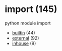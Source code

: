 # import (145)
python module import

+ [builtin](builtin/README.md) (44)
+ [external](external/README.md) (92)
+ [inhouse](inhouse/README.md) (9)
